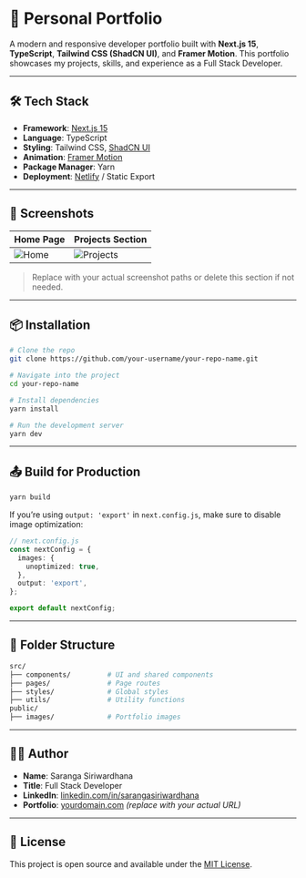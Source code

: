 # 🚀 Personal Portfolio

A modern and responsive developer portfolio built with **Next.js 15**, **TypeScript**, **Tailwind CSS (ShadCN UI)**, and **Framer Motion**. This portfolio showcases my projects, skills, and experience as a Full Stack Developer.

---

## 🛠️ Tech Stack

- **Framework**: [Next.js 15](https://nextjs.org/)
- **Language**: TypeScript
- **Styling**: Tailwind CSS, [ShadCN UI](https://ui.shadcn.dev/)
- **Animation**: [Framer Motion](https://www.framer.com/motion/)
- **Package Manager**: Yarn
- **Deployment**: [Netlify](https://www.netlify.com/) / Static Export

---

## 📸 Screenshots

| Home Page | Projects Section |
|----------|------------------|
| ![Home](./public/screenshots/home.png) | ![Projects](./public/screenshots/projects.png) |

> Replace with your actual screenshot paths or delete this section if not needed.

---

## 📦 Installation

```bash
# Clone the repo
git clone https://github.com/your-username/your-repo-name.git

# Navigate into the project
cd your-repo-name

# Install dependencies
yarn install

# Run the development server
yarn dev
```

---

## 📤 Build for Production

```bash
yarn build
```

If you’re using `output: 'export'` in `next.config.js`, make sure to disable image optimization:

```ts
// next.config.js
const nextConfig = {
  images: {
    unoptimized: true,
  },
  output: 'export',
};

export default nextConfig;
```

---

## 📁 Folder Structure

```bash
src/
├── components/         # UI and shared components
├── pages/              # Page routes
├── styles/             # Global styles
├── utils/              # Utility functions
public/
├── images/             # Portfolio images
```

---

## 👨‍💻 Author

- **Name**: Saranga Siriwardhana
- **Title**: Full Stack Developer
- **LinkedIn**: [linkedin.com/in/sarangasiriwardhana](https://linkedin.com/in/sarangasiriwardhana)
- **Portfolio**: [yourdomain.com](https://yourdomain.com) *(replace with your actual URL)*

---

## 📜 License

This project is open source and available under the [MIT License](LICENSE).
